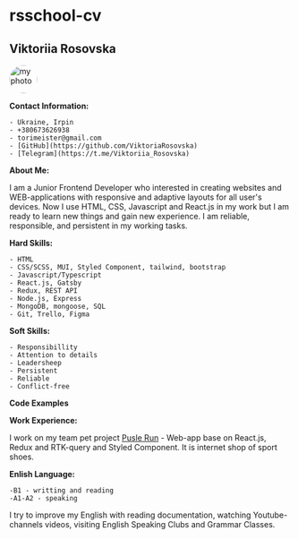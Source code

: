 # rsschool-cv

## Viktoriia Rosovska

<image scr="./photo.jpg" alt="my photo" style="width: 50px; heigth: 50px; border-radius: 50%"/>

**Contact Information:**

    - Ukraine, Irpin
    - +380673626938
    - torimeister@gmail.com
    - [GitHub](https://github.com/ViktoriaRosovska)
    - [Telegram](https://t.me/Viktoriia_Rosovska)

**About Me:**

I am a Junior Frontend Developer who interested in creating websites and WEB-applications with responsive and adaptive layouts for all user's devices. Now I use HTML, CSS, Javascript and React.js in my work but I am ready to learn new things and gain new experience. I am reliable, responsible, and persistent in my working tasks.

**Hard Skills:**

    - HTML
    - CSS/SCSS, MUI, Styled Component, tailwind, bootstrap
    - Javascript/Typescript
    - React.js, Gatsby
    - Redux, REST API
    - Node.js, Express
    - MongoDB, mongoose, SQL
    - Git, Trello, Figma

**Soft Skills:**

    - Responsibillity
    - Attention to details
    - Leadersheep
    - Persistent
    - Reliable
    - Conflict-free

**Code Examples**

**Work Experience:**

I work on my team pet project [Pusle Run](https://online-store-front-pulse.vercel.app/) - Web-app base on React.js, Redux and RTK-query and Styled Component. It is internet shop of sport shoes.

**Enlish Language:**

    -B1 - writting and reading
    -A1-A2 - speaking

I try to improve my English with reading documentation, watching Youtube-channels videos, visiting English Speaking Clubs and Grammar Classes.
